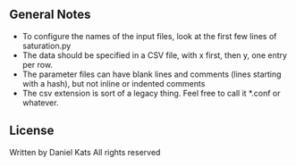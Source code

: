## General Notes
* To configure the names of the input files, look at the first few lines of saturation.py
* The data should be specified in a CSV file, with x first, then y, one entry per row.
* The parameter files can have blank lines and comments (lines starting with a hash), but not inline or indented comments
* The csv extension is sort of a legacy thing. Feel free to call it \*.conf or whatever.

## License
Written by Daniel Kats
All rights reserved
